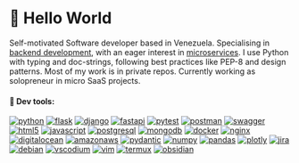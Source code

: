 <!--
**luisgdev/luisgdev** is a ✨ _special_ ✨ repository because its `README.md` (this file) appears on your GitHub profile.
-->

# 👋 Hello World

Self-motivated Software developer based in Venezuela. 
Specialising in [backend development](https://github.com/topics/backend), 
with an eager interest in [microservices](https://github.com/topics/microservices).
I use Python with typing and doc-strings, following best practices like PEP-8 and design patterns.
Most of my work is in private repos. Currently working as solopreneur in micro SaaS projects.


#### 🔧 Dev tools:

[![python](https://img.shields.io/badge/python-3776AB?style=for-the-badge&logo=python&logoColor=white)](https://github.com/topics/python)
[![flask](https://img.shields.io/badge/flask-black?style=for-the-badge&logo=flask&logoColor=white)](https://github.com/topics/flask)
[![django](https://img.shields.io/badge/django-092E20?style=for-the-badge&logo=django&logoColor=white)](https://github.com/topics/django)
[![fastapi](https://img.shields.io/badge/fastapi-009688?style=for-the-badge&logo=fastapi&logoColor=white)](https://github.com/topics/fastapi)
[![pytest](https://img.shields.io/badge/-pytest-0A9EDC?style=for-the-badge&logo=pytest&logoColor=white)](https://github.com/topics/pytest)
[![postman](https://img.shields.io/badge/-postman-FF6C37?style=for-the-badge&logo=postman&logoColor=white)](https://github.com/topics/postman)
[![swagger](https://img.shields.io/badge/-swagger-85EA2D?style=for-the-badge&logo=swagger&logoColor=black)](https://github.com/topics/swagger)
[![html5](https://img.shields.io/badge/-html5-E34F26?style=for-the-badge&logo=html5&logoColor=white)](https://github.com/topics/html5)
[![javascript](https://img.shields.io/badge/-javascript-F7DF1E?style=for-the-badge&logo=javascript&logoColor=grey)](https://github.com/topics/javascript)
[![postgresql](https://img.shields.io/badge/-postgresql-4169E1?style=for-the-badge&logo=postgresql&logoColor=white)](https://github.com/topics/postgresql)
[![mongodb](https://img.shields.io/badge/-mongodb-47A248?style=for-the-badge&logo=mongodb&logoColor=white)](https://github.com/topics/mongodb)
[![docker](https://img.shields.io/badge/-docker-2496ED?style=for-the-badge&logo=docker&logoColor=white)](https://github.com/topics/docker)
[![nginx](https://img.shields.io/badge/-nginx-009639?style=for-the-badge&logo=nginx&logoColor=white)](https://github.com/topics/nginx)
[![digitalocean](https://img.shields.io/badge/-digitalocean-0080FF?style=for-the-badge&logo=digitalocean&logoColor=white)](https://github.com/topics/digitalocean)
[![amazonaws](https://img.shields.io/badge/-amazonaws-FF9900?style=for-the-badge&logo=amazonaws&logoColor=black)](https://github.com/topics/amazonaws)
[![pydantic](https://img.shields.io/badge/-pydantic-E92063?style=for-the-badge&logo=pydantic&logoColor=white)](https://github.com/topics/pydantic)
[![numpy](https://img.shields.io/badge/-numpy-013243?style=for-the-badge&logo=numpy&logoColor=white)](https://github.com/topics/numpy)
[![pandas](https://img.shields.io/badge/-pandas-150458?style=for-the-badge&logo=pandas&logoColor=white)](https://github.com/topics/pandas)
[![plotly](https://img.shields.io/badge/-plotly-3F4F75?style=for-the-badge&logo=plotly&logoColor=white)](https://github.com/topics/plotly)
[![jira](https://img.shields.io/badge/-jira-0052CC?style=for-the-badge&logo=jira&logoColor=white)](https://github.com/topics/jira)
[![debian](https://img.shields.io/badge/-debian-A81D33?style=for-the-badge&logo=debian&logoColor=white)](https://github.com/topics/debian)
[![vscodium](https://img.shields.io/badge/-vscodium-2F80ED?style=for-the-badge&logo=vscodium&logoColor=white)](https://github.com/topics/vscodium)
[![vim](https://img.shields.io/badge/-vim-019733?style=for-the-badge&logo=vim&logoColor=white)](https://github.com/topics/vim)
[![termux](https://img.shields.io/badge/-termux-black?style=for-the-badge&logo=windowsterminal&logoColor=white)](https://github.com/topics/termux)
[![obsidian](https://img.shields.io/badge/-obsidian-7C3AED?style=for-the-badge&logo=obsidian&logoColor=white)](https://github.com/topics/obsidian)
